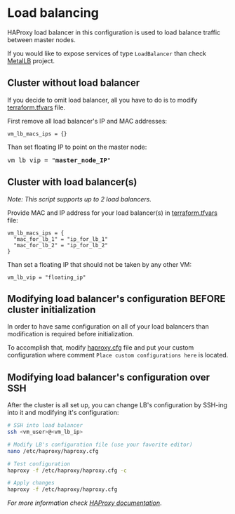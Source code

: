 # Load balancing

HAProxy load balancer in this configuration is used to load balance traffic between master nodes.

If you would like to expose services of type `LoadBalancer` than check [MetalLB](https://metallb.universe.tf/) project. 

## Cluster without load balancer

If you decide to omit load balancer, all you have to do is to modify [terraform.tfvars](../terraform.tfvars) file.

First remove all load balancer's IP and MAC addresses:
```
vm_lb_macs_ips = {}
``` 

Than set floating IP to point on the master node:
<pre>
vm_lb_vip = "<b>master_node_IP</b>"
</pre>

## Cluster with load balancer(s)

*Note: This script supports up to 2 load balancers.*

Provide MAC and IP address for your load balancer(s) in [terraform.tfvars](../terraform.tfvars) file:
```
vm_lb_macs_ips = {
  "mac_for_lb_1" = "ip_for_lb_1"
  "mac_for_lb_2" = "ip_for_lb_2"
}
``` 

Than set a floating IP that should not be taken by any other VM:
```
vm_lb_vip = "floating_ip"
```

## Modifying load balancer's configuration BEFORE cluster initialization

In order to have same configuration on all of your load balancers than modification is required before initialization.

To accomplish that, modify [haproxy.cfg](../templates/haproxy.tpl) file and put your custom configuration where 
comment `Place custom configurations here` is located. 

## Modifying load balancer's configuration over SSH

After the cluster is all set up, you can change LB's configuration by SSH-ing into it and modifying it's configuration:
```bash
# SSH into load balancer
ssh <vm_user>@<vm_lb_ip> 

# Modify LB's configuration file (use your favorite editor)
nano /etc/haproxy/haproxy.cfg

# Test configuration
haproxy -f /etc/haproxy/haproxy.cfg -c

# Apply changes
haproxy -f /etc/haproxy/haproxy.cfg
``` 

*For more information check [HAProxy documentation](https://cbonte.github.io/haproxy-dconv/)*.